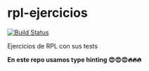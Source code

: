 # rpl-ejercicios

[![Build Status](https://travis-ci.com/Organizacion-de-Datos-7506-Argerich/rpl-ejercicios.svg?branch=main)](https://travis-ci.com/Organizacion-de-Datos-7506-Argerich/rpl-ejercicios)

Ejercicios de RPL con sus tests

**En este repo usamos type hinting 😍😍😍🔥🔥🔥**